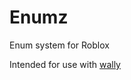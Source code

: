 # Enumz
 Enum system for Roblox
 
Intended for use with [wally](https://wally.run/package/stoozey/enumz?version=1.6.0)
